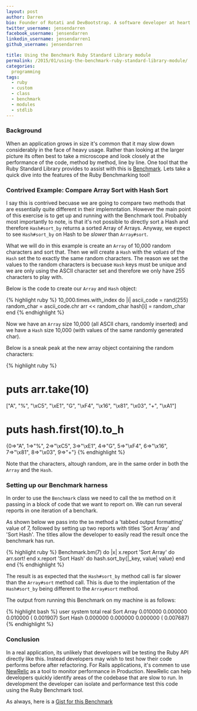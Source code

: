 ```yaml
---
layout: post
author: Darren
bio: Founder of Rotati and DevBootstrap. A software developer at heart who also loves spending time with his family - enjoying cycling, piano, reading and playing games with his daughter Sophia.
twitter_username: jensendarren
facebook_username: jensendarren
linkedin_username: jensendarren1
github_username: jensendarren

title: Using the Benchmark Ruby Standard Library module
permalink: /2015/01/using-the-benchmark-ruby-standard-library-module/
categories:
  programming
tags:
  - ruby
  - custom
  - class
  - benchmark
  - modules
  - stdlib
---
```


### Background

When an application grows in size it's common that it may slow down considerably in the face of heavy usage. Rather than looking at the larger picture its often best to take a microscope and look closely at the performance of the code, method by method, line by line. One tool that the Ruby Standard Library provides to assist with this is [Benchmark](http://ruby-doc.org/stdlib-2.0/libdoc/benchmark/rdoc/Benchmark.html). Lets take a quick dive into the features of the Ruby Benchmarking tool!

### Contrived Example: Compare Array Sort with Hash Sort

I say this is contrived becuase we are going to compare two methods that are essentially quite different in their implemntation. However the main point of this exercise is to get up and running with the Benchmark tool. Probably most importantly to note, is that it's not possible to directly sort a Hash and therefore `Hash#sort_by` returns a sorted Array of Arrays. Anyway, we expect to see `Hash#sort_by` on Hash to be _slower_ than `Array#sort`.

What we will do in this example is create an `Array` of 10,000 random characters and sort that. Then we will create a `Hash` with the _values_ of the `Hash` set the to exactly the same random characters. The reason we set the values to the random characters is becuase `Hash` keys must be unique and we are only using the ASCII character set and therefore we only have 255 characters to play with.

Below is the code to create our `Array` and `Hash` object:

{% highlight ruby %}
10_000.times.with_index do |i|
  ascii_code = rand(255)
  random_char = ascii_code.chr
  arr << random_char
  hash[i] = random_char
end
{% endhighlight %}

Now we have an `Array` size 10,000 (all ASCII chars, randomly inserted) and we have a `Hash` size 10,000 (with values of the same randomly generated char).

Below is a sneak peak at the new array object containing the random characters:

{% highlight ruby %}
# puts arr.take(10)
["A", "%", "\xC5", "\xE1", "G", "\xF4", "\x16", "\x81", "\x03", "+", "\xA1"]

# puts hash.first(10).to_h
{0=>"A", 1=>"%", 2=>"\xC5", 3=>"\xE1", 4=>"G", 5=>"\xF4", 6=>"\x16", 7=>"\x81", 8=>"\x03", 9=>"+"}
{% endhighlight %}

Note that the characters, altough random, are in the same order in both the `Array` and the `Hash`.

### Setting up our Benchmark harness

In order to use the `Benchmark` class we need to call the `bm` method on it passing in a block of code that we want to report on. We can run several reports in one iteration of a benchark.

As shown below we pass into the `bm` method a 'tabbed output formatting' value of 7, followed by setting up two reports with titles 'Sort Array' and 'Sort Hash'. The titles allow the developer to easily read the result once the benchmark has run.

{% highlight ruby %}
Benchmark.bm(7) do |x|
  x.report 'Sort Array' do
    arr.sort!
  end
  x.report 'Sort Hash' do
    hash.sort_by{|_key, value| value}
  end
end
{% endhighlight %}

The result is as expected that the `Hash#sort_by` method call is far slower than the `Array#sort` method call. This is due to the implentation of the `Hash#sort_by` being different to the `Array#sort` method.

The output from running this Benchmark on my machine is as follows:

{% highlight bash %}
                 user     system      total        real
Sort Array   0.010000   0.000000   0.010000 (  0.001907)
Sort Hash    0.000000   0.000000   0.000000 (  0.007687)
{% endhighlight %}

### Conclusion

In a real application, its unlikely that developers will be testing the Ruby API directly like this. Instead developers may wish to test how their code performs before after refactoring. For Rails applications, it's commen to use [NewRelic](http://newrelic.com/) as a tool to monitor performance in Production. NewRelic can help developers quickly identify areas of the codebase that are slow to run. In development the developer can isolate and performance test this code using the Ruby Benchmark tool.

As always, here is a [Gist for this Benchmark](https://gist.github.com/jensendarren/bc605c714f71f549180a)

&nbsp;

